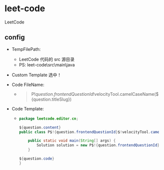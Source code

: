 # leet-code
LeetCode

## config
- TempFilePath:
  - LeetCode 代码的 src 源目录
  - PS: leet-code\src\main\java


- Custom Template 选中！

- Code FileName:

    - >P$!{question.frontendQuestionId}$!velocityTool.camelCaseName(${question.titleSlug})


- Code Template:
  - ```java
    package leetcode.editor.cn;
    
    ${question.content}
    public class P$!{question.frontendQuestionId}$!velocityTool.camelCaseName(${question.titleSlug}){
    
        public static void main(String[] args) {
            Solution solution = new P$!{question.frontendQuestionId}$!velocityTool.camelCaseName(${question.titleSlug})().new Solution();
        }
    
    ${question.code}
    }
    ```